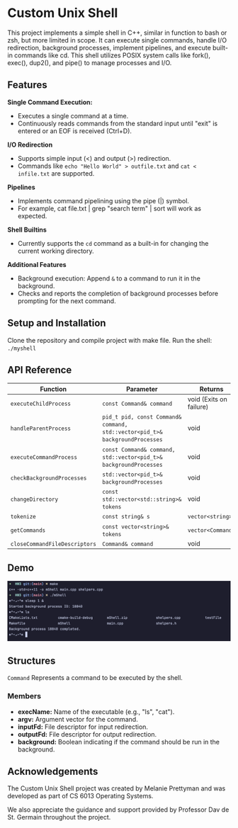 
# Custom Unix Shell 

This project implements a simple shell in C++, similar in function to bash or zsh, but more limited in scope. It can execute single commands, handle I/O redirection, background processes, implement pipelines, and execute built-in commands like cd. This shell utilizes POSIX system calls like fork(), exec(), dup2(), and pipe() to manage processes and I/O.





## Features 
**Single Command Execution:**
- Executes a single command at a time.
- Continuously reads commands from the standard input until "exit" is entered or an EOF is received (Ctrl+D).

**I/O Redirection**
- Supports simple input (<) and output (>) redirection.
- Commands like ```echo "Hello World" > outfile.txt``` and ```cat < infile.txt``` are supported.

**Pipelines**
- Implements command pipelining using the pipe (|) symbol.
- For example, cat file.txt | grep "search term" | sort will work as expected.

**Shell Builtins**
- Currently supports the `cd` command as a built-in for changing the current working directory.

**Additional Features**
- Background execution: Append `&` to a command to run it in the background.
- Checks and reports the completion of background processes before prompting for the next command.








## Setup and Installation

Clone the repository and compile project with make file. 
Run the shell:
`./myshell`

## API Reference 

| Function                      | Parameter                              | Returns         |
| ----------------------------- | ---------------------------------------- | -------------|
| `executeChildProcess`         | `const Command& command` | void (Exits on failure) |
| `handleParentProcess`   | `pid_t pid, const Command& command, std::vector<pid_t>& backgroundProcesses` | void |
| `executeCommandProcess`       | `const Command& command, std::vector<pid_t>& backgroundProcesses` | void |
| `checkBackgroundProcesses`    | `std::vector<pid_t>& backgroundProcesses` | void |
| `changeDirectory`             | `const std::vector<std::string>& tokens` | void |
| `tokenize`                    | `const string& s` | `vector<string>` |
| `getCommands`                 | `const vector<string>& tokens` | `vector<Command>` |
| `closeCommandFileDescriptors` | `Command& command` | void |








## Demo

![App Screenshot](https://github.com/melanieprettyman/CS6013/blob/main/HW3/Terminal_Demo.png?raw=true)


## Structures
`Command`
Represents a command to be executed by the shell.

### Members
- **execName:** Name of the executable (e.g., "ls", "cat").
- **argv:** Argument vector for the command.
- **inputFd:** File descriptor for input redirection.
- **outputFd:** File descriptor for output redirection.
- **background:** Boolean indicating if the command should be run in the background.




## Acknowledgements

The Custom Unix Shell project was created by Melanie Prettyman and was developed as part of CS 6013 Operating Systems. 

We also appreciate the guidance and support provided by Professor Dav de St. Germain throughout the project.

